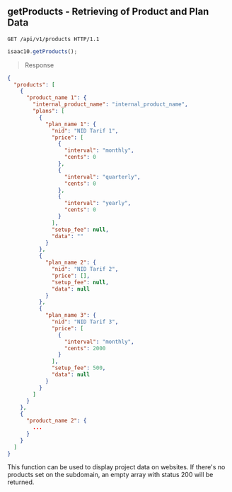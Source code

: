 ## getProducts - Retrieving of Product and Plan Data

```http
GET /api/v1/products HTTP/1.1
```

```javascript
isaac10.getProducts();
```

> Response

```json
{
  "products": [
    {
      "product_name 1": {
        "internal_product_name": "internal_product_name",
        "plans": [
          {
            "plan_name 1": {
              "nid": "NID Tarif 1",
              "price": [
                {
                  "interval": "monthly",
                  "cents": 0
                },
                {
                  "interval": "quarterly",
                  "cents": 0
                },
                {
                  "interval": "yearly",
                  "cents": 0
                }
              ],
              "setup_fee": null,
              "data": ""
            }
          },
          {
            "plan_name 2": {
              "nid": "NID Tarif 2",
              "price": [],
              "setup_fee": null,
              "data": null
            }
          },
          {
            "plan_name 3": {
              "nid": "NID Tarif 3",
              "price": [
                {
                  "interval": "monthly",
                  "cents": 2000
                }
              ],
              "setup_fee": 500,
              "data": null
            }
          }
        ]
      }
    },
    {
      "product_name 2": {
        ...
      }
    }
  ]
}
```

This function can be used to display project data on websites. If there's no products set on the subdomain, an empty array with status 200 will be returned.
